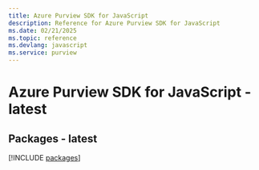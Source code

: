 ```yaml
---
title: Azure Purview SDK for JavaScript
description: Reference for Azure Purview SDK for JavaScript
ms.date: 02/21/2025
ms.topic: reference
ms.devlang: javascript
ms.service: purview
---
```

# Azure Purview SDK for JavaScript - latest
## Packages - latest
[!INCLUDE [packages](purview-index.md)]